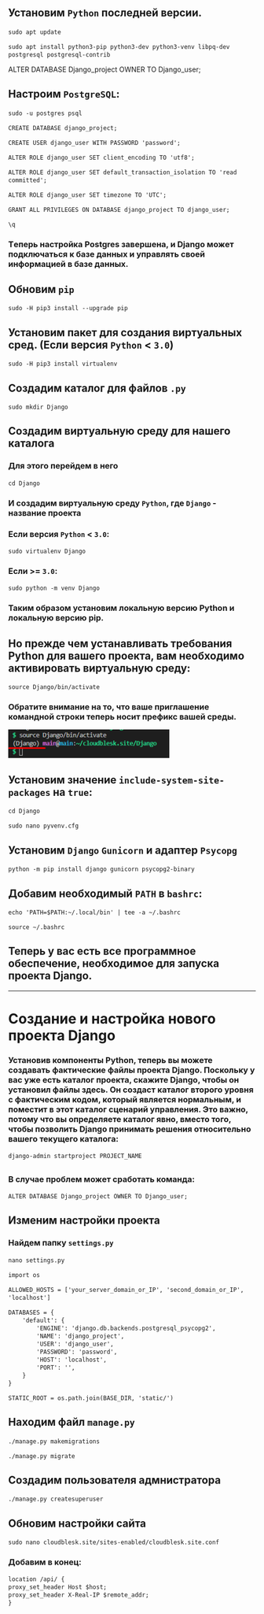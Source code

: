## Установим `Python` последней версии.
```
sudo apt update
```
```
sudo apt install python3-pip python3-dev python3-venv libpq-dev postgresql postgresql-contrib
```
ALTER DATABASE Django_project OWNER TO Django_user;
## Настроим `PostgreSQL`:
```
sudo -u postgres psql
```
```
CREATE DATABASE django_project;
```
```
CREATE USER django_user WITH PASSWORD 'password';
```
```
ALTER ROLE django_user SET client_encoding TO 'utf8';
```
```
ALTER ROLE django_user SET default_transaction_isolation TO 'read committed';
```
```
ALTER ROLE django_user SET timezone TO 'UTC';
```
```
GRANT ALL PRIVILEGES ON DATABASE django_project TO django_user;
```
```
\q
```
### Tеперь настройка Postgres завершена, и Django может подключаться к базе данных и управлять своей информацией в базе данных.
## Обновим `pip`
```
sudo -H pip3 install --upgrade pip
```
## Установим пакет для создания виртуальных сред. (Если версия `Python` < `3.0`)
```
sudo -H pip3 install virtualenv
```
## Создадим каталог для файлов `.py`
```
sudo mkdir Django
```
## Создадим виртуальную среду для нашего каталога

### Для этого перейдем в него
```
cd Django
```
### И создадим виртуальную среду `Python`, где `Django` - название проекта
### Если версия `Python` < `3.0`:
```
sudo virtualenv Django
```
### Если >= `3.0`:
```
sudo python -m venv Django
```

### Таким образом установим локальную версию Python и локальную версию pip.

## Но прежде чем устанавливать требования Python для вашего проекта, вам необходимо активировать виртуальную среду:
```
source Django/bin/activate
```
### Обратите внимание на то, что ваше приглашение командной строки теперь носит префикс вашей среды.
<img src="https://github.com/Z0DEN/images/blob/6126b76fe2c87a6be33f0f3926f41108f524d18c/Django/Django-req.png" width="65%" height="65%"/>

## Установим значение `include-system-site-packages` на `true`:
```
cd Django
```
```
sudo nano pyvenv.cfg
```

## Установим `Django` `Gunicorn` и адаптер `Psycopg`
```
python -m pip install django gunicorn psycopg2-binary
```
## Добавим необходимый `PATH` в `bashrc`:
```
echo 'PATH=$PATH:~/.local/bin' | tee -a ~/.bashrc
```
```
source ~/.bashrc
```
## Теперь у вас есть все программное обеспечение, необходимое для запуска проекта Django.
-------

# Создание и настройка нового проекта Django
### Установив компоненты Python, теперь вы можете создавать фактические файлы проекта Django. Поскольку у вас уже есть каталог проекта, скажите Django, чтобы он установил файлы здесь. Он создаст каталог второго уровня с фактическим кодом, который является нормальным, и поместит в этот каталог сценарий управления. Это важно, потому что вы определяете каталог явно, вместо того, чтобы позволить Django принимать решения относительно вашего текущего каталога:
```
django-admin startproject PROJECT_NAME
```

## 

### В случае проблем может сработать команда:
```
ALTER DATABASE Django_project OWNER TO Django_user;
```

## Изменим настройки проекта
### Найдем папку `settings.py`
```
nano settings.py
```
```
import os
```
```
ALLOWED_HOSTS = ['your_server_domain_or_IP', 'second_domain_or_IP', 'localhost']
```
```
DATABASES = {
    'default': {
        'ENGINE': 'django.db.backends.postgresql_psycopg2',
        'NAME': 'django_project',
        'USER': 'django_user',
        'PASSWORD': 'password',
        'HOST': 'localhost',
        'PORT': '',
    }
}
```
```
STATIC_ROOT = os.path.join(BASE_DIR, 'static/')
```
## Находим файл `manage.py`
```
./manage.py makemigrations
```
```
./manage.py migrate
```
## Создадим пользователя адмнистратора
```
./manage.py createsuperuser
```
## Обновим настройки сайта
```
sudo nano cloudblesk.site/sites-enabled/cloudblesk.site.conf
```
### Добавим в конец:
```
location /api/ {
proxy_set_header Host $host;
proxy_set_header X-Real-IP $remote_addr;
}
```